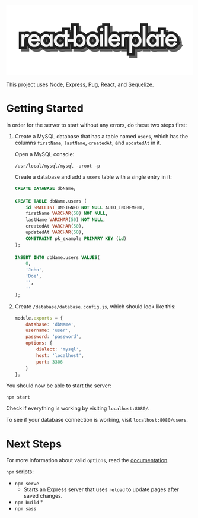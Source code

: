 ![react-boilerplate](README.png)

This project uses [Node](https://nodejs.org/en/), [Express](https://expressjs.com/), [Pug](https://pugjs.org/api/getting-started.html), [React](https://reactjs.org/), and [Sequelize](http://docs.sequelizejs.com/).

# Getting Started

In order for the server to start without any errors, do these two steps first:

1. Create a MySQL database that has a table named `users`, which has the columns `firstName`, `lastName`, `createdAt`, and `updatedAt` in it.

    Open a MySQL console:

    ```
    /usr/local/mysql/mysql -uroot -p
    ```

    Create a database and add a `users` table with a single entry in it:

    ```sql
    CREATE DATABASE dbName;

    CREATE TABLE dbName.users (
        id SMALLINT UNSIGNED NOT NULL AUTO_INCREMENT,
        firstName VARCHAR(50) NOT NULL,
        lastName VARCHAR(50) NOT NULL,
        createdAt VARCHAR(50),
        updatedAt VARCHAR(50),
        CONSTRAINT pk_example PRIMARY KEY (id)
    );

    INSERT INTO dbName.users VALUES(
        0,
        'John',
        'Doe',
        '',
        ''
    );
    ```

2. Create `/database/database.config.js`, which should look like this:

    ```javascript
    module.exports = {
        database: 'dbName',
        username: 'user',
        password: 'password',
        options: {
            dialect: 'mysql',
            host: 'localhost',
            port: 3306
        }
    };
    ```

You should now be able to start the server:

    npm start

Check if everything is working by visiting `localhost:8080/`.

To see if your database connection is working, visit `localhost:8080/users`.

# Next Steps



For more information about valid `options`, read the [documentation](http://docs.sequelizejs.com/class/lib/sequelize.js~Sequelize.html#instance-constructor-constructor).


`npm` scripts:
* `npm serve`
    * Starts an Express server that uses `reload` to update pages after saved changes.
* `npm build`
    * 
* `npm sass`